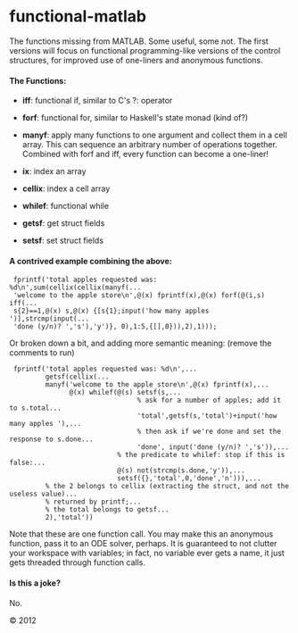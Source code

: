 functional-matlab
=================

The functions missing from MATLAB. Some useful, some not.
The first versions will focus on functional programming-like versions of the control structures, for improved use of one-liners and anonymous functions.

#### The Functions:

- **iff**: functional if, similar to C's ?: operator

- **forf**: functional for, similar to Haskell's state monad (kind of?)

- **manyf**: apply many functions to one argument and collect them in a cell array.
  This can sequence an arbitrary number of operations together.
  Combined with forf and iff, every function can become a one-liner!

- **ix**: index an array

- **cellix**: index a cell array

- **whilef**: functional while

- **getsf**: get struct fields

- **setsf**: set struct fields

#### A contrived example combining the above:

     fprintf('total apples requested was: %d\n',sum(cellix(cellix(manyf(...
     'welcome to the apple store\n',@(x) fprintf(x),@(x) forf(@(i,s) iff(...
     s{2}==1,@(x) s,@(x) {[s{1};input('how many apples ')],strcmp(input(...
     'done (y/n)? ','s'),'y')}, 0),1:5,{[],0})),2),1)));

Or broken down a bit, and adding more semantic meaning: (remove the comments to run)

     fprintf('total apples requested was: %d\n',...
             getsf(cellix(...
             manyf('welcome to the apple store\n',@(x) fprintf(x),...
                   @(x) whilef(@(s) setsf(s,...
                                    % ask for a number of apples; add it to s.total...
                                    'total',getsf(s,'total')+input('how many apples '),...
                                    % then ask if we're done and set the response to s.done...
                                    'done', input('done (y/n)? ','s')),...
                               % the predicate to whilef: stop if this is false:...
                               @(s) not(strcmp(s.done,'y')),...
                               setsf({},'total',0,'done','n'))),...
             % the 2 belongs to cellix (extracting the struct, and not the useless value)...
             % returned by printf;...
             % the total belongs to getsf...
             2),'total'))

Note that these are one function call. You may make this an anonymous function, pass it to an ODE solver, perhaps.
It is guaranteed to not clutter your workspace with variables; in fact, no variable ever gets a name, it just gets threaded through
function calls.

#### Is this a joke?

No.

© 2012